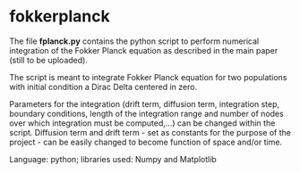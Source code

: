 # fokkerplanck
The file **fplanck.py** contains the python script to perform numerical integration of the Fokker Planck equation as described in the main paper (still to be uploaded). 

The script is meant to integrate Fokker Planck equation for two populations with initial condition a Dirac Delta centered in zero. 

Parameters for the integration (drift term, diffusion term, integration step, boundary conditions, length of the integration range and number of nodes over which integration must be computed,...) can be changed within the script. 
Diffusion term and drift term - set as constants for the purpose of the project - can be easily changed to become function of space and/or time. 

Language: python; libraries used: Numpy and Matplotlib

